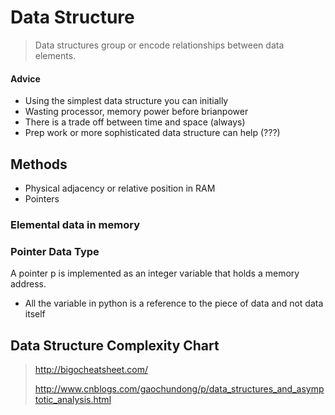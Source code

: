 # Data Structure

> Data structures group or encode relationships between data elements.

#### Advice

- Using the simplest data structure you can initially
- Wasting processor, memory power before brianpower
- There is a trade off between time and space (always)
- Prep work or more sophisticated data structure can help (???)

## Methods

- Physical adjacency or relative position in RAM
- Pointers

### Elemental data in memory

### Pointer Data Type

A pointer p is implemented as an integer variable that holds a memory address.

- All the variable in python is a reference to the piece of data and not data itself

## Data Structure Complexity Chart

> <http://bigocheatsheet.com/>
>
> <http://www.cnblogs.com/gaochundong/p/data_structures_and_asymptotic_analysis.html>

